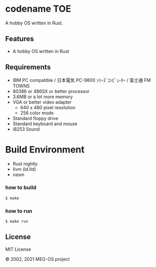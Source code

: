 # codename TOE

A hobby OS written in Rust.

## Features

- A hobby OS written in Rust

## Requirements

- IBM PC compatible / 日本電気 PC-9800 ｼﾘｰｽﾞｺﾝﾋﾟｭｰﾀｰ / 富士通 FM TOWNS
- 80386 or 486SX or better processor
- 3.6MB or a lot more memory
- VGA or better video adapter
  - 640 x 480 pixel resolution
  - 256 color mode
- Standard floppy drive
- Standard keyboard and mouse
- i8253 Sound

# Build Environment

* Rust nightly
* llvm (ld.lld)
* nasm

### how to build

```
$ make
```

### how to run

```
$ make run
```

## License

MIT License

&copy; 2002, 2021 MEG-OS project

